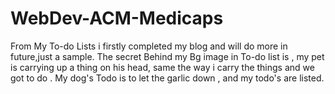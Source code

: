 # WebDev-ACM-Medicaps
From My To-do Lists i firstly completed my blog and will do more in future,just a sample.
The secret Behind my Bg image in To-do list is , my pet is carrying up a thing on his head, same the way i carry the things and we got to do .
My dog's Todo is to let the garlic down , and my todo's are listed.
